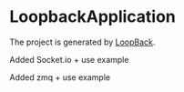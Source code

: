 # LoopbackApplication

The project is generated by [LoopBack](http://loopback.io).

Added Socket.io  + use example

Added zmq + use example



